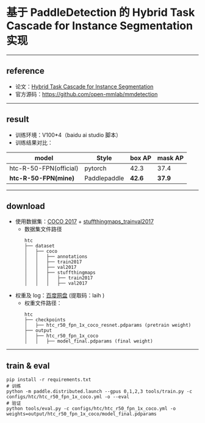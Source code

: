 # 	基于 PaddleDetection 的 Hybrid Task Cascade for Instance Segmentation 实现

---
## reference
- 论文：[Hybrid Task Cascade for Instance Segmentation](https://arxiv.org/abs/1901.07518)
- 官方源码：https://github.com/open-mmlab/mmdetection
---
## result
- 训练环境：V100*4（baidu ai studio 脚本）
- 训练结果对比：

|  model   | Style  | box AP  | mask AP  |
|  ----  | ----  | ----  | ----  |
| htc-R-50-FPN(official)  | pytorch | 42.3 | 37.4 |
| **htc-R-50-FPN(mine)**  | Paddlepaddle | **42.6** | **37.9** |

---
## download
- 使用数据集：[COCO 2017](https://cocodataset.org/#download) + [stuffthingmaps_trainval2017](http://calvin.inf.ed.ac.uk/wp-content/uploads/data/cocostuffdataset/stuffthingmaps_trainval2017.zip)
    - 数据集文件路径
        ```angular2html
        htc
        ├── dataset
        │   ├── coco
        │   │   ├── annotations
        │   │   ├── train2017
        │   │   ├── val2017
        │   │   ├── stuffthingmaps
        │   │   │   ├── train2017
        │   │   │   ├── val2017
        ```
- 权重及 log：[百度网盘](https://pan.baidu.com/s/1-Szst_ODOlNFtTkTBGdfWw) (提取码：laih )
    - 权重文件路径：
        ```angular2html
        htc
        ├── checkpoints
        │   ├── htc_r50_fpn_1x_coco_resnet.pdparams (pretrain weight)
        ├── output
        │   ├── htc_r50_fpn_1x_coco
        │   │   ├── model_final.pdparams (final weight)
        ```
---

## train & eval
```
pip install -r requirements.txt
# 训练
python -m paddle.distributed.launch --gpus 0,1,2,3 tools/train.py -c configs/htc/htc_r50_fpn_1x_coco.yml -o --eval
# 验证
python tools/eval.py -c configs/htc/htc_r50_fpn_1x_coco.yml -o weights=output/htc_r50_fpn_1x_coco/model_final.pdparams
```